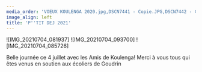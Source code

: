 ```yaml
---
media_order: 'VOEUX KOULENGA 2020.jpg,DSCN7441 - Copie.JPG,DSCN7442 - Copie.JPG,DSCN7443 - Copie.JPG,DSCN7440 - Copie.JPG,COURSE PAINLEVE.jpg,Voix de l''ain 31.01.2020.jpg,DSCN7159 - Copie.JPG,2020.07  Inondation 1.JPG,2020.07 Inondation 2.JPG,CM2 2.jpg,VOEUX MAIL.jpg,PHOTO-2021-01-07-11-29-49.jpg,PHOTO-2021-01-07-11-31-27.jpg,PHOTO-2021-01-07-11-31-53.jpg,PHOTO-2021-02-13-10-25-48.jpg,PHOTO-2021-02-13-10-34-28.1jpg.jpg,Chèque cross St Jo 2020.png,Affichette.jpg,IMG_20210704_081937.jpg,IMG_20210704_085726.jpg,IMG_20210704_093700.jpg'
image_align: left
title: 'P''TIT DEJ 2021'
---
```


![IMG_20210704_081937] ![IMG_20210704_093700]  ![IMG_20210704_085726]

Belle journée ce 4 juillet avec les Amis de Koulenga!
Merci à vous tous qui êtes venus en soutien aux écoliers de Goudrin